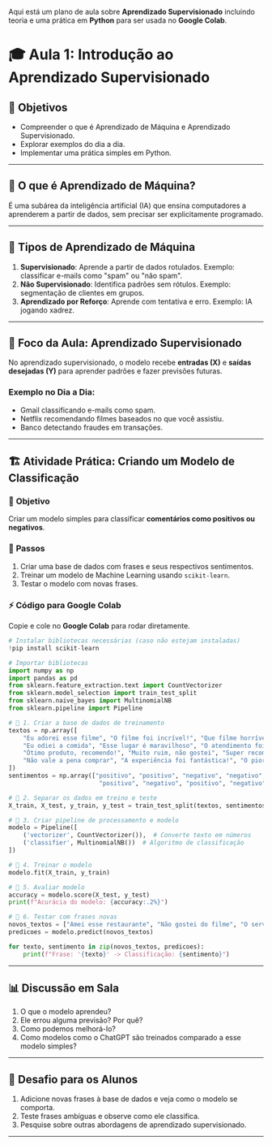 Aqui está um plano de aula sobre **Aprendizado Supervisionado** incluindo teoria e uma prática em **Python** para ser usada no **Google Colab**.
# 🎓 **Aula 1: Introdução ao Aprendizado Supervisionado**

## 📌 **Objetivos**
- Compreender o que é Aprendizado de Máquina e Aprendizado Supervisionado.
- Explorar exemplos do dia a dia.
- Implementar uma prática simples em Python.

---

## 🔎 **O que é Aprendizado de Máquina?**
É uma subárea da inteligência artificial (IA) que ensina computadores a aprenderem a partir de dados, sem precisar ser explicitamente programado.

---

## 🤖 **Tipos de Aprendizado de Máquina**
1. **Supervisionado**: Aprende a partir de dados rotulados. Exemplo: classificar e-mails como "spam" ou "não spam".
2. **Não Supervisionado**: Identifica padrões sem rótulos. Exemplo: segmentação de clientes em grupos.
3. **Aprendizado por Reforço**: Aprende com tentativa e erro. Exemplo: IA jogando xadrez.

---

## 🎯 **Foco da Aula: Aprendizado Supervisionado**
No aprendizado supervisionado, o modelo recebe **entradas (X)** e **saídas desejadas (Y)** para aprender padrões e fazer previsões futuras.

### Exemplo no Dia a Dia:
- Gmail classificando e-mails como spam.
- Netflix recomendando filmes baseados no que você assistiu.
- Banco detectando fraudes em transações.

---

## 🏗 **Atividade Prática: Criando um Modelo de Classificação**

### 📌 **Objetivo**
Criar um modelo simples para classificar **comentários como positivos ou negativos**.

### 📜 **Passos**
1. Criar uma base de dados com frases e seus respectivos sentimentos.
2. Treinar um modelo de Machine Learning usando `scikit-learn`.
3. Testar o modelo com novas frases.

### ⚡ **Código para Google Colab**
Copie e cole no **Google Colab** para rodar diretamente.

```python
# Instalar bibliotecas necessárias (caso não estejam instaladas)
!pip install scikit-learn

# Importar bibliotecas
import numpy as np
import pandas as pd
from sklearn.feature_extraction.text import CountVectorizer
from sklearn.model_selection import train_test_split
from sklearn.naive_bayes import MultinomialNB
from sklearn.pipeline import Pipeline

# 📌 1. Criar a base de dados de treinamento
textos = np.array([
    "Eu adorei esse filme", "O filme foi incrível!", "Que filme horrível!",
    "Eu odiei a comida", "Esse lugar é maravilhoso", "O atendimento foi péssimo",
    "Ótimo produto, recomendo!", "Muito ruim, não gostei", "Super recomendo!",
    "Não vale a pena comprar", "A experiência foi fantástica!", "O pior serviço que já tive"
])
sentimentos = np.array(["positivo", "positivo", "negativo", "negativo", "positivo", "negativo",
                         "positivo", "negativo", "positivo", "negativo", "positivo", "negativo"])

# 📌 2. Separar os dados em treino e teste
X_train, X_test, y_train, y_test = train_test_split(textos, sentimentos, test_size=0.2, random_state=42)

# 📌 3. Criar pipeline de processamento e modelo
modelo = Pipeline([
    ('vectorizer', CountVectorizer()),  # Converte texto em números
    ('classifier', MultinomialNB())  # Algoritmo de classificação
])

# 📌 4. Treinar o modelo
modelo.fit(X_train, y_train)

# 📌 5. Avaliar modelo
accuracy = modelo.score(X_test, y_test)
print(f"Acurácia do modelo: {accuracy:.2%}")

# 📌 6. Testar com frases novas
novos_textos = ["Amei esse restaurante", "Não gostei do filme", "O serviço foi excelente"]
predicoes = modelo.predict(novos_textos)

for texto, sentimento in zip(novos_textos, predicoes):
    print(f"Frase: '{texto}' -> Classificação: {sentimento}")
```

---

## 📊 **Discussão em Sala**
1. O que o modelo aprendeu?
2. Ele errou alguma previsão? Por quê?
3. Como podemos melhorá-lo?
4. Como modelos como o ChatGPT são treinados comparado a esse modelo simples?

---

## 🎯 **Desafio para os Alunos**
1. Adicione novas frases à base de dados e veja como o modelo se comporta.
2. Teste frases ambíguas e observe como ele classifica.
3. Pesquise sobre outras abordagens de aprendizado supervisionado.

---